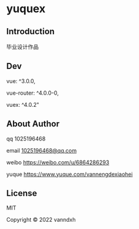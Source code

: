 # yuquex

## Introduction

毕业设计作品

## Dev

vue: ^3.0.0,

vue-router: ^4.0.0-0,

vuex: ^4.0.2"

## About Author

qq 1025196468

email 1025196468@qq.com

weibo https://weibo.com/u/6864286293

yuque https://www.yuque.com/vannengdexiaohei

## License

MIT

Copyright © 2022 vanndxh